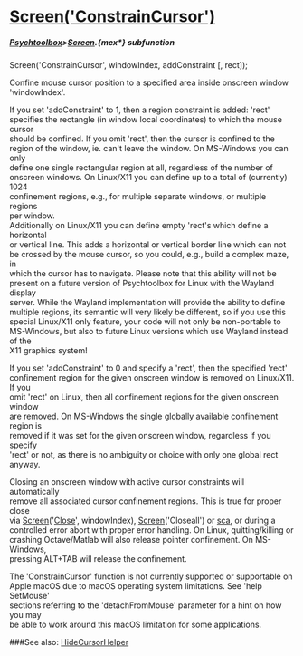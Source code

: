 # [Screen('ConstrainCursor')](Screen-ConstrainCursor) 
##### [Psychtoolbox](Psychtoolbox)>[Screen](Screen).{mex*} subfunction

Screen('ConstrainCursor', windowIndex, addConstraint [, rect]);

Confine mouse cursor position to a specified area inside onscreen window  
'windowIndex'.  
  
If you set 'addConstraint' to 1, then a region constraint is added: 'rect'  
specifies the rectangle (in window local coordinates) to which the mouse cursor  
should be confined. If you omit 'rect', then the cursor is confined to the  
region of the window, ie. can't leave the window. On MS-Windows you can only  
define one single rectangular region at all, regardless of the number of  
onscreen windows. On Linux/X11 you can define up to a total of (currently) 1024  
confinement regions, e.g., for multiple separate windows, or multiple regions  
per window.  
Additionally on Linux/X11 you can define empty 'rect's which define a horizontal  
or vertical line. This adds a horizontal or vertical border line which can not  
be crossed by the mouse cursor, so you could, e.g., build a complex maze, in  
which the cursor has to navigate. Please note that this ability will not be  
present on a future version of Psychtoolbox for Linux with the Wayland display  
server. While the Wayland implementation will provide the ability to define  
multiple regions, its semantic will very likely be different, so if you use this  
special Linux/X11 only feature, your code will not only be non-portable to  
MS-Windows, but also to future Linux versions which use Wayland instead of the  
X11 graphics system!  
  
If you set 'addConstraint' to 0 and specify a 'rect', then the specified 'rect'  
confinement region for the given onscreen window is removed on Linux/X11. If you  
omit 'rect' on Linux, then all confinement regions for the given onscreen window  
are removed. On MS-Windows the single globally available confinement region is  
removed if it was set for the given onscreen window, regardless if you specify  
'rect' or not, as there is no ambiguity or choice with only one global rect  
anyway.  
  
Closing an onscreen window with active cursor constraints will automatically  
remove all associated cursor confinement regions. This is true for proper close  
via [Screen](Screen)('[Close](Close)', windowIndex), [Screen](Screen)('Closeall') or [sca](sca), or during a  
controlled error abort with proper error handling. On Linux, quitting/killing or  
crashing Octave/Matlab will also release pointer confinement. On MS-Windows,  
pressing ALT+TAB will release the confinement.  
  
The 'ConstrainCursor' function is not currently supported or supportable on  
Apple macOS due to macOS operating system limitations. See 'help SetMouse'  
sections referring to the 'detachFromMouse' parameter for a hint on how you may  
be able to work around this macOS limitation for some applications.  
  
  


###See also:
[HideCursorHelper](Screen-HideCursorHelper)
